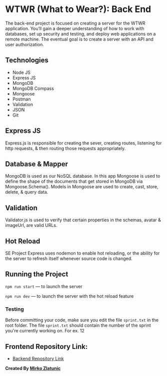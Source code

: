 # WTWR (What to Wear?): Back End

The back-end project is focused on creating a server for the WTWR application. You’ll gain a deeper understanding of how to work with databases, set up security and testing, and deploy web applications on a remote machine. The eventual goal is to create a server with an API and user authorization.

## Technologies

- Node JS
- Express JS
- MongoDB
- MongoDB Compass
- Mongoose
- Postman
- Validation
- JSON
- Git

## Express JS

Express.js is responsible for creating the sever, creating routes,
listening for http requests, & then routing those requests appropriately.

## Database & Mapper

MongoDB is used as our NoSQL database. In this app Mongoose is used to define the shape of the
documents that get stored in MongoDB via Mongoose.Schema(). Models in Mongoose are used to
create, cast, store, delete, & query data.

## Validation

Validator.js is used to verify that certain properties in the schemas,
avatar & imageUrl, are valid URLs.

## Hot Reload

SE Project Express uses nodemon to enable hot reloading, or the ability for the server
to refresh itself whenever source code is changed.

## Running the Project

`npm run start` — to launch the server

`npm run dev` — to launch the server with the hot reload feature

### Testing

Before committing your code, make sure you edit the file `sprint.txt` in the root folder. The file `sprint.txt` should contain the number of the sprint you're currently working on. For ex. 12

## Frontend Repository Link:

- [Backend Repository Link](https://github.com/mirkozlatunic/se_project_react)

**Created By [Mirko Zlatunic](https://github.com/mirkozlatunic)**
